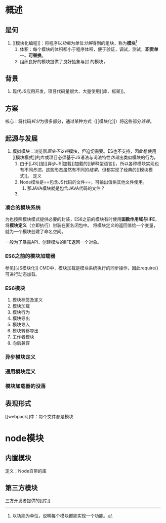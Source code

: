 # 概述
## 是何
1. [[模块化编程]]：将程序以*功能*为单位*分解*得到的组块，称为**模块**[^1]
	1. 体积：每个模块的体积都小于程序体积，便于验证，调试，测试，**职责单一、可替换**。
	2. 组织良好的模块提供了良好抽象与封 的模块，
## 背景
1. 现代JS应用开发，项目代码量很大、大量使用[[库、框架]]。
## 方案
核心：将代码*拆分*为很多部分，通过某种方式（[[模块化]]）将这些部分*连接*。
## 起源与发展
1. 模拟模块：浏览器*原生不支持*模块，但迫切需要。ES也不支持，因此想使用[[模块模式]]的库或项目必须基于JS语法与词法特性*伪造*出类似模块的行为。
	1. 由于[[JS]]是[[异步JS|加载]]加载的[[解释型语言]]，所以各种模块实现也有不同*形态*。这些形态虽然有不同的*结果*，但都实现了经典的[[模块模式]]。
定义
	1. Node模块是==包含JS代码的文件==，可输出值供其他文件使用。
		1. 那JAVA模块就是包含JAVA代码的文件？
	2. 

### 凑合的模块系统
为也按照模块模式提供必要的封装，ES6之前的模块有时使用**函数作用域与IIFE**，将**模块定义**（立即执行）封装在匿名闭包中。
将模块定义的返回值给一个变量，就为一个模块创建了命名空间。

一般为了暴露API，创建模块的IIFE返回一个对象。
### ES6之前的模块加载器

参见[[JS模块化]] 
CMD中，模块加载是模块系统执行的同步操作，因此require()可进行动态加载。
### ES6模块
1. 模块标签及定义
2. 模块加载
3. 模块行为
4. 模块导出
5. 模块导入
6. 模块转移导出
7. 工作者模块
8. 向后兼容
### 异步模块定义
### 通用模块定义
### 模块加载器的没落
## 表现形式
[[webpack]]中：每个文件都是模块
# node模块
## 内置模块
定义：Node自带的库
## 第三方模块
三方开发者提供的[[库]] 

[^1]: 以功能为单位，说明每个模块都能实现一个功能。